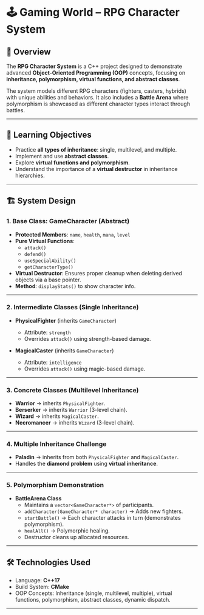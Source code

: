 # 🕹️ Gaming World – RPG Character System

## 📌 Overview
The **RPG Character System** is a C++ project designed to demonstrate advanced **Object-Oriented Programming (OOP)** concepts, focusing on **inheritance, polymorphism, virtual functions, and abstract classes**.  

The system models different RPG characters (fighters, casters, hybrids) with unique abilities and behaviors. It also includes a **Battle Arena** where polymorphism is showcased as different character types interact through battles.

---

## 🎯 Learning Objectives
- Practice **all types of inheritance**: single, multilevel, and multiple.
- Implement and use **abstract classes**.
- Explore **virtual functions and polymorphism**.
- Understand the importance of a **virtual destructor** in inheritance hierarchies.

---

## 🏗 System Design

### 1. **Base Class: GameCharacter (Abstract)**
- **Protected Members**: `name`, `health`, `mana`, `level`  
- **Pure Virtual Functions**:  
  - `attack()`  
  - `defend()`  
  - `useSpecialAbility()`  
  - `getCharacterType()`  
- **Virtual Destructor**: Ensures proper cleanup when deleting derived objects via a base pointer.  
- **Method**: `displayStats()` to show character info.  

---

### 2. **Intermediate Classes (Single Inheritance)**
- **PhysicalFighter** (inherits `GameCharacter`)  
  - Attribute: `strength`  
  - Overrides `attack()` using strength-based damage.  

- **MagicalCaster** (inherits `GameCharacter`)  
  - Attribute: `intelligence`  
  - Overrides `attack()` using magic-based damage.  

---

### 3. **Concrete Classes (Multilevel Inheritance)**
- **Warrior** → inherits `PhysicalFighter`.  
- **Berserker** → inherits `Warrior` (3-level chain).  
- **Wizard** → inherits `MagicalCaster`.  
- **Necromancer** → inherits `Wizard` (3-level chain).  

---

### 4. **Multiple Inheritance Challenge**
- **Paladin** → inherits from both `PhysicalFighter` and `MagicalCaster`.  
- Handles the **diamond problem** using **virtual inheritance**.  

---

### 5. **Polymorphism Demonstration**
- **BattleArena Class**  
  - Maintains a `vector<GameCharacter*>` of participants.  
  - `addCharacter(GameCharacter* character)` → Adds new fighters.  
  - `startBattle()` → Each character attacks in turn (demonstrates polymorphism).  
  - `healAll()` → Polymorphic healing.  
  - Destructor cleans up allocated resources.  

---

## 🛠 Technologies Used
- Language: **C++17**  
- Build System: **CMake**  
- OOP Concepts: Inheritance (single, multilevel, multiple), virtual functions, polymorphism, abstract classes, dynamic dispatch.  

---
